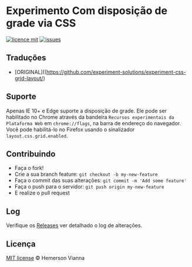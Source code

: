 # Experimento Com disposição de grade via CSS

[![licence mit](https://img.shields.io/badge/license-MIT-blue.svg?style=flat-square)](http://hemersonvianna.mit-license.org/)
[![issues](https://img.shields.io/github/issues/experiment-solutions/experiment-css-grid-layout.svg?style=flat-square)](https://github.com/experiment-solutions/experiment-css-grid-layout/issues)

## Traduções

* [ORIGINAL]((https://github.com/experiment-solutions/experiment-css-grid-layout/)

## Suporte 

Apenas IE 10+ e Edge suporte a disposição de grade. Ele pode ser habilitado no Chrome através da bandeira `Recursos experimentais da Plataforma Web` em `chrome://flags`, na barra de endereço do navegador. Você pode habilitá-lo no Firefox usando o sinalizador `layout.css.grid.enabled`.

## Contribuindo

- Faça o fork!
- Crie a sua branch feature: `git checkout -b my-new-feature`
- Faça o commit das suas alterações: `git commit -m 'Add some feature'`
- Faça o push para o servidor: `git push origin my-new-feature`
- E realize o pull request

## Log

Verifique os [Releases](https://github.com/experiment-solutions/experiment-css-grid-layout/releases) ver detalhado o log de alterações.

## Licença

[MIT license](http://hemersonvianna.mit-license.org/) © Hemerson Vianna
